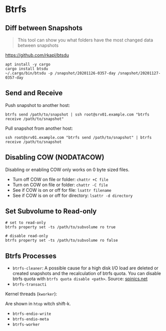 # Btrfs

## Diff between Snapshots

> This tool can show you what folders have the most changed data between snapshots

https://github.com/rkapl/btsdu

```shell
apt install -y cargo
cargo install btsdu
~/.cargo/bin/btsdu -p /snapshot/20201126-0357-day /snapshot/20201127-0357-day
```

## Send and Receive

Push snapshot to another host:

```shell
btrfs send /path/to/snapshot | ssh root@srv01.example.com "btrfs receive /path/to/snapshot"
```

Pull snapshot from another host:

```shell
ssh root@srv01.example.com "btrfs send /path/to/snapshot" | btrfs receive /path/to/snapshot
```

## Disabling COW (NODATACOW)

Disabling or enabling COW only works on 0 byte sized files.

- Turn off COW on file or folder: `chattr +C file`
- Turn on COW on file or folder: `chattr -C file`
- See if COW is on or off for file: `lsattr filename`
- See if COW is on or off for directory: `lsattr -d directory`

## Set Subvolume to Read-only

```shell
# set to read-only
btrfs property set -ts /path/to/subvolume ro true

# disable read-only
btrfs property set -ts /path/to/subvolume ro false
```

## Btrfs Processes 

- `btrfs-cleaner`: A possible cause for a high disk I/O load are deleted or created snapshots and the recalculation of btrfs quota. You can disable btrfs quota with `btrfs quota disable <path>`. Source: [spinics.net](https://www.spinics.net/lists/linux-btrfs/msg74737.html)
- `btrfs-transacti`

Kernel threads (`kworker`):

Are shown in `htop` witch shift-k.

- `btrfs-endio-write`
- `btrfs-endio-meta`
- `btrfs-worker`

